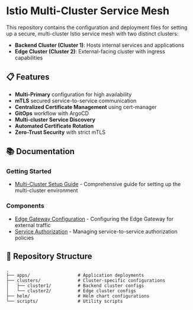 # Istio Multi-Cluster Service Mesh

This repository contains the configuration and deployment files for setting up a secure, multi-cluster Istio service mesh with two distinct clusters:

- **Backend Cluster (Cluster 1)**: Hosts internal services and applications
- **Edge Cluster (Cluster 2)**: External-facing cluster with ingress capabilities

## 📋 Features

- **Multi-Primary** configuration for high availability
- **mTLS** secured service-to-service communication
- **Centralized Certificate Management** using cert-manager
- **GitOps** workflow with ArgoCD
- **Multi-cluster Service Discovery**
- **Automated Certificate Rotation**
- **Zero-Trust Security** with strict mTLS

## 📚 Documentation

### Getting Started
- [Multi-Cluster Setup Guide](MULTICLUSTER.md) - Comprehensive guide for setting up the multi-cluster environment

### Components
- [Edge Gateway Configuration](EDGEGW.md) - Configuring the Edge Gateway for external traffic
- [Service Authorization](AUTHORIZATION.md) - Managing service-to-service authorization policies

## 📂 Repository Structure

```
.
├── apps/                  # Application deployments
├── clusters/              # Cluster-specific configurations
│   ├── cluster1/          # Backend cluster configs
│   └── cluster2/          # Edge cluster configs
├── helm/                  # Helm chart configurations
└── scripts/               # Utility scripts
```